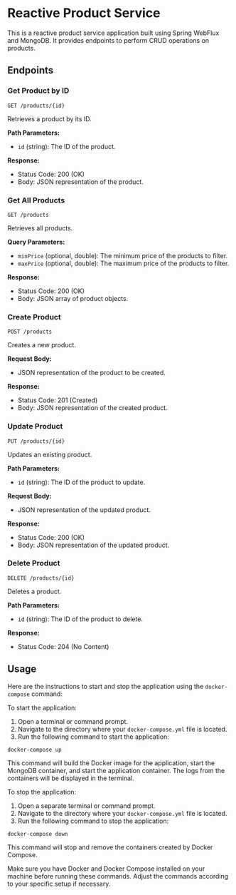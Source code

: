# Reactive Product Service

This is a reactive product service application built using Spring WebFlux and MongoDB. It provides endpoints to perform CRUD operations on products.

## Endpoints

### Get Product by ID

```
GET /products/{id}
```

Retrieves a product by its ID.

**Path Parameters:**
- `id` (string): The ID of the product.

**Response:**
- Status Code: 200 (OK)
- Body: JSON representation of the product.

### Get All Products

```
GET /products
```

Retrieves all products.

**Query Parameters:**
- `minPrice` (optional, double): The minimum price of the products to filter.
- `maxPrice` (optional, double): The maximum price of the products to filter.

**Response:**
- Status Code: 200 (OK)
- Body: JSON array of product objects.

### Create Product

```
POST /products
```

Creates a new product.

**Request Body:**
- JSON representation of the product to be created.

**Response:**
- Status Code: 201 (Created)
- Body: JSON representation of the created product.

### Update Product

```
PUT /products/{id}
```

Updates an existing product.

**Path Parameters:**
- `id` (string): The ID of the product to update.

**Request Body:**
- JSON representation of the updated product.

**Response:**
- Status Code: 200 (OK)
- Body: JSON representation of the updated product.

### Delete Product

```
DELETE /products/{id}
```

Deletes a product.

**Path Parameters:**
- `id` (string): The ID of the product to delete.

**Response:**
- Status Code: 204 (No Content)

## Usage

Here are the instructions to start and stop the application using the `docker-compose` command:

To start the application:
1. Open a terminal or command prompt.
2. Navigate to the directory where your `docker-compose.yml` file is located.
3. Run the following command to start the application:

```
docker-compose up
```

This command will build the Docker image for the application, start the MongoDB container, and start the application container. The logs from the containers will be displayed in the terminal.

To stop the application:
1. Open a separate terminal or command prompt.
2. Navigate to the directory where your `docker-compose.yml` file is located.
3. Run the following command to stop the application:

```
docker-compose down
```

This command will stop and remove the containers created by Docker Compose.

Make sure you have Docker and Docker Compose installed on your machine before running these commands. Adjust the commands according to your specific setup if necessary.
